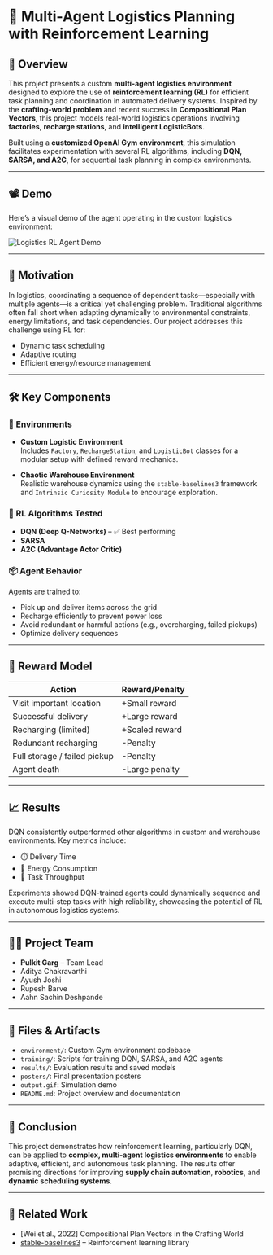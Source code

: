 
# 🤖 Multi-Agent Logistics Planning with Reinforcement Learning

## 🧭 Overview

This project presents a custom **multi-agent logistics environment** designed to explore the use of **reinforcement learning (RL)** for efficient task planning and coordination in automated delivery systems. Inspired by the **crafting-world problem** and recent success in **Compositional Plan Vectors**, this project models real-world logistics operations involving **factories**, **recharge stations**, and **intelligent LogisticBots**.

Built using a **customized OpenAI Gym environment**, this simulation facilitates experimentation with several RL algorithms, including **DQN, SARSA, and A2C**, for sequential task planning in complex environments.

---

## 📽️ Demo

Here’s a visual demo of the agent operating in the custom logistics environment:

![Logistics RL Agent Demo](output.gif)

---

## 🧪 Motivation

In logistics, coordinating a sequence of dependent tasks—especially with multiple agents—is a critical yet challenging problem. Traditional algorithms often fall short when adapting dynamically to environmental constraints, energy limitations, and task dependencies. Our project addresses this challenge using RL for:

- Dynamic task scheduling
- Adaptive routing
- Efficient energy/resource management

---

## 🛠️ Key Components

### 🔁 Environments

- **Custom Logistic Environment**  
  Includes `Factory`, `RechargeStation`, and `LogisticBot` classes for a modular setup with defined reward mechanics.

- **Chaotic Warehouse Environment**  
  Realistic warehouse dynamics using the `stable-baselines3` framework and `Intrinsic Curiosity Module` to encourage exploration.

### 🧠 RL Algorithms Tested

- **DQN (Deep Q-Networks)** – ✅ Best performing
- **SARSA**
- **A2C (Advantage Actor Critic)**

### 📦 Agent Behavior

Agents are trained to:
- Pick up and deliver items across the grid
- Recharge efficiently to prevent power loss
- Avoid redundant or harmful actions (e.g., overcharging, failed pickups)
- Optimize delivery sequences

---

## 🎯 Reward Model

| Action                          | Reward/Penalty        |
|---------------------------------|------------------------|
| Visit important location        | +Small reward          |
| Successful delivery             | +Large reward          |
| Recharging (limited)            | +Scaled reward         |
| Redundant recharging            | -Penalty               |
| Full storage / failed pickup    | -Penalty               |
| Agent death                     | -Large penalty         |

---

## 📈 Results

DQN consistently outperformed other algorithms in custom and warehouse environments. Key metrics include:

- ⏱️ Delivery Time
- 🔋 Energy Consumption
- 🚚 Task Throughput

Experiments showed DQN-trained agents could dynamically sequence and execute multi-step tasks with high reliability, showcasing the potential of RL in autonomous logistics systems.

---

## 👨‍💻 Project Team

- **Pulkit Garg** – Team Lead  
- Aditya Chakravarthi  
- Ayush Joshi  
- Rupesh Barve  
- Aahn Sachin Deshpande  

---

## 📂 Files & Artifacts

- `environment/`: Custom Gym environment codebase
- `training/`: Scripts for training DQN, SARSA, and A2C agents
- `results/`: Evaluation results and saved models
- `posters/`: Final presentation posters
- `output.gif`: Simulation demo
- `README.md`: Project overview and documentation

---

## 📌 Conclusion

This project demonstrates how reinforcement learning, particularly DQN, can be applied to **complex, multi-agent logistics environments** to enable adaptive, efficient, and autonomous task planning. The results offer promising directions for improving **supply chain automation**, **robotics**, and **dynamic scheduling systems**.

---

## 📎 Related Work

- [Wei et al., 2022] Compositional Plan Vectors in the Crafting World
- [stable-baselines3](https://github.com/DLR-RM/stable-baselines3) – Reinforcement learning library
